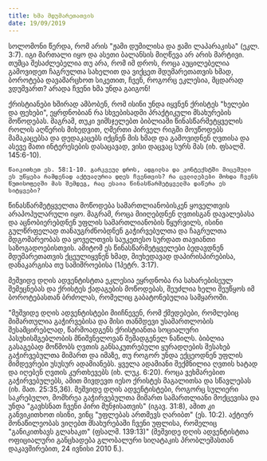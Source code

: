 ```yaml
---
title: ხმა მდუმარეთათვის
date: 19/09/2019
---
```


სოლომონი წერდა, რომ არის "ჟამი დუმილისა და ჟამი ლაპარაკისა" (ეკლ. 3:7). იგი მართალი იყო და ასეთი ბალანსის მიღწევა არ არის მარტივი. თუმცა შესაძლებელია თუ არა, რომ იმ დროს, როცა აუცილებელია გამოვიდეთ ჩაგრულთა სახელით და ვიქცეთ მდუმარეთათვის ხმად, ბოროტება დავამარცხოთ სიკეთით, ჩვენ, როგორც ეკლესია, მცდარად ვდუმვართ? არადა ჩვენი ხმა უნდა გაიგონ!

ქრისტიანები ხშირად ამბობენ, რომ ისინი უნდა იყვნენ ქრისტეს "ხელები და ფეხები", ეყრდნობიან რა სხვებისადმი პრაქტიკული მსახურების მოწოდებას. მაგრამ, თუკი ვიმსჯელებთ ბიბლიაში წინასწარმეტყველის როლის აღწერის მიხედვით, ღმერთი პირველ რიგში მოუწოდებს მამაკაცებსა და დედაკაცებს იქცნენ მის ხმად და გამოვიდნენ ღვთისა და ასევე მათი ინტერესების დასაცავად, ვისი დაცვაც სურს მას (იხ. ფსალმ. 145:6-10).

`წაიკითხეთ ეს. 58:1-10. გარკვეულ დროს, ადგილსა და კონტექსტში მიცემული ეს უწყება რამდენად აქტუალურია დღეს ჩვენთვის? რა ცვლილებები მოხდა ჩვენს წუთისოფელში მას შემდეგ, რაც ესაია წინასწარმეტყველმა დაწერა ეს სიტყვები?`

წინასწარმეტყველთა მოწოდება სამართლიანობისკენ ყოველთვის არაპოპულარული იყო. მაგრამ, როცა მიიღებდნენ ღვთისგან დავალებასა და აცნობიერებდნენ უფლის სამართლიანობის წყურვილს, ისინი გულწრფელად თანაუგრძნობდნენ გაჭირვებულთა და ჩაგრულთა მდგომარეობას და ყოველთვის საუკეთესო სურდათ თავიანთი საზოგადოებისთვის. ამიტომ ეს წინასწარმეტყველები ბედავდნენ მდუმარეთათვის ქცეულიყვნენ ხმად, მიუხედავად დაპირისპირებისა, დანაკარგისა თუ საშიშროებისა (1პეტრ. 3:17).

მეშვიდე დღის ადვენტისტთა ეკლესია ეყრდნობა რა სახარებისეულ შემეცნებას და ქრისტეს ქადაგების მოწოდებას, შეუძლია ხელი შეუწყოს იმ ბოროტებასთან ბრძოლას, რომელიც გაბატონებულია სამყაროში.

"მეშვიდე დღის ადვენტისტები მიიჩნევენ, რომ ქმედებები, რომლებიც მიმართულია გაჭირვებისა და მისი თანმდევი უსამართლობის შესამცირებლად, წარმოადგენს ქრისტიანთა სოციალური პასუხისმგებლობის მნიშვნელოვან შემადგენელ ნაწილს. ბიბლია გასაგებად მოწმობს ღვთის განსაკუთრებული ყურადღების შესახებ გაჭირვებულთა მიმართ და იმაზე, თუ როგორ უნდა ექცეოდნენ უფლის მიმდევრები უსუსურ ადამიანებს. ყველა ადამიანი შექმნილია ღვთის ხატად და იღებენ ღვთის კურთხევებს (იხ. ლუკ. 6:20). როცა ვეხმარებით გაჭირვებულებს, ამით მივდევთ იესო ქრისტეს მაგალითსა და სწავლებას (იხ. მათ. 25:35,36). მეშვიდე დღის ადვენტისტები, როგორც სულიერი საკრებულო, მომხრეა გაჭირვებულთა მიმართ სამართლიანი მოქცევისა და უნდა "გავხსნათ ჩვენი პირი მუნჯისათვის" (იგავ. 31:8), ამით კი განვიკითხოთ ისინი, ვინც "უფლებას ართმევს ღარიბთ" (ეს. 10:2). აქტიურ მონაწილეობას ვიღებთ მსახურებაში ჩვენი უფლისა, რომელიც "განიკითხავს გლახაკთ" (ფსალმ. 139:13)" (მეშვიდე დღის ადვენტისტთა ოფიციალური განცხადება გლობალური სიღატაკის პრობლემასთან დაკავშირებით, 24 ივნისი 2010 წ.).